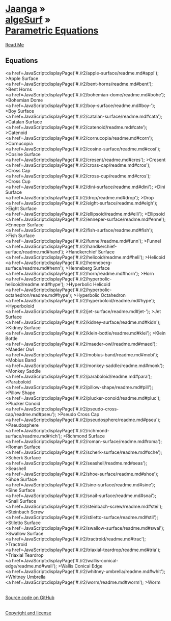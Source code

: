 [Jaanga](../../index.html ) &raquo;<br>[algeSurf]( ../index.html ) &raquo;<br>[Parametric Equations]( ./index.html )
===

<p id=rm >
	<a href=JavaScript:displayPage('#readme.md#rm'); >Read Me</a>
</p>
 
## Equations
<a href=JavaScript:displayPage('#./r2/apple-surface/readme.md#appl'); >Apple Surface</a>  
<a href=JavaScript:displayPage('#./r2/bent-horns/readme.md#bent'); >Bent Horns</a>  
<a href=JavaScript:displayPage('#./r2/bohemian-dome/readme.md#bohe'); >Bohemian Dome</a>  
<a href=JavaScript:displayPage('#./r2/boy-surface/readme.md#boy-'); >Boy Surface</a>  
<a href=JavaScript:displayPage('#./r2/catalan-surface/readme.md#cata'); >Catalan Surface</a>  
<a href=JavaScript:displayPage('#./r2/catenoid/readme.md#cate'); >Catenoid</a>  
<a href=JavaScript:displayPage('#./r2/cornucopia/readme.md#corn'); >Cornucopia</a>  
<a href=JavaScript:displayPage('#./r2/cosine-surface/readme.md#cosi'); >Cosine Surface</a>  
<a href=JavaScript:displayPage('#./r2/cresent/readme.md#cres'); >Cresent</a>  
<a href=JavaScript:displayPage('#./r2/cross-cap/readme.md#cros'); >Cross Cap</a>  
<a href=JavaScript:displayPage('#./r2/cross-cup/readme.md#cros'); >Cross Cup</a>  
<a href=JavaScript:displayPage('#./r2/dini-surface/readme.md#dini'); >Dini Surface</a>  
<a href=JavaScript:displayPage('#./r2/drop/readme.md#drop'); >Drop</a>  
<a href=JavaScript:displayPage('#./r2/eight-surface/readme.md#eigh'); >Eight Surface</a>  
<a href=JavaScript:displayPage('#./r2/ellipsoid/readme.md#elli'); >Ellipsoid</a>  
<a href=JavaScript:displayPage('#./r2/enneper-surface/readme.md#enne'); >Enneper Surface</a>  
<a href=JavaScript:displayPage('#./r2/fish-surface/readme.md#fish'); >Fish Surface</a>  
<a href=JavaScript:displayPage('#./r2/funnel/readme.md#funn'); >Funnel</a>  
<a href=JavaScript:displayPage('#./r2/handkerchief-surface/readme.md#hand'); >Handkerchief Surface</a>  
<a href=JavaScript:displayPage('#./r2/helicoid/readme.md#heli'); >Helicoid</a>  
<a href=JavaScript:displayPage('#./r2/henneberg-surface/readme.md#henn'); >Henneberg Surface</a>  
<a href=JavaScript:displayPage('#./r2/horn/readme.md#horn'); >Horn</a>  
<a href=JavaScript:displayPage('#./r2/hyperbolic-helicoid/readme.md#hype'); >Hyperbolic Helicoid</a>  
<a href=JavaScript:displayPage('#./r2/hyperbolic-octahedron/readme.md#hype'); >Hyperbolic Octahedron</a>  
<a href=JavaScript:displayPage('#./r2/hyperboloid/readme.md#hype'); >Hyperboloid</a>  
<a href=JavaScript:displayPage('#./r2/jet-surface/readme.md#jet-'); >Jet Surface</a>  
<a href=JavaScript:displayPage('#./r2/kidney-surface/readme.md#kidn'); >Kidney Surface</a>  
<a href=JavaScript:displayPage('#./r2/klein-bottle/readme.md#klei'); >Klein Bottle</a>  
<a href=JavaScript:displayPage('#./r2/maeder-owl/readme.md#maed'); >Maeder Owl</a>  
<a href=JavaScript:displayPage('#./r2/mobius-band/readme.md#mobi'); >Mobius Band</a>  
<a href=JavaScript:displayPage('#./r2/monkey-saddle/readme.md#monk'); >Monkey Saddle</a>  
<a href=JavaScript:displayPage('#./r2/paraboloid/readme.md#para'); >Paraboloid</a>  
<a href=JavaScript:displayPage('#./r2/pillow-shape/readme.md#pill'); >Pillow Shape</a>  
<a href=JavaScript:displayPage('#./r2/plucker-conoid/readme.md#pluc'); >Plucker Conoid</a>  
<a href=JavaScript:displayPage('#./r2/pseudo-cross-cap/readme.md#pseu'); >Pseudo Cross Cap</a>  
<a href=JavaScript:displayPage('#./r2/pseudosphere/readme.md#pseu'); >Pseudosphere</a>  
<a href=JavaScript:displayPage('#./r2/richmond-surface/readme.md#rich'); >Richmond Surface</a>  
<a href=JavaScript:displayPage('#./r2/roman-surface/readme.md#roma'); >Roman Surface</a>  
<a href=JavaScript:displayPage('#./r2/scherk-surface/readme.md#sche'); >Scherk Surface</a>  
<a href=JavaScript:displayPage('#./r2/seashell/readme.md#seas'); >Seashell</a>  
<a href=JavaScript:displayPage('#./r2/shoe-surface/readme.md#shoe'); >Shoe Surface</a>  
<a href=JavaScript:displayPage('#./r2/sine-surface/readme.md#sine'); >Sine Surface</a>  
<a href=JavaScript:displayPage('#./r2/snail-surface/readme.md#snai'); >Snail Surface</a>  
<a href=JavaScript:displayPage('#./r2/steinbach-screw/readme.md#stei'); >Steinbach Screw</a>  
<a href=JavaScript:displayPage('#./r2/stiletto-surface/readme.md#stil'); >Stiletto Surface</a>  
<a href=JavaScript:displayPage('#./r2/swallow-surface/readme.md#swal'); >Swallow Surface</a>  
<a href=JavaScript:displayPage('#./r2/tractroid/readme.md#trac'); >Tractroid</a>  
<a href=JavaScript:displayPage('#./r2/triaxial-teardrop/readme.md#tria'); >Triaxial Teardrop</a>  
<a href=JavaScript:displayPage('#./r2/wallis-conical-edge/readme.md#wall'); >Wallis Conical Edge</a>  
<a href=JavaScript:displayPage('#./r2/whitney-umbrella/readme.md#whit'); >Whitney Umbrella</a>  
<a href=JavaScript:displayPage('#./r2/worm/readme.md#worm'); >Worm</a>  
<br>

<i class='fa fa-github'></i> [Source code on GitHub]( https://github.com/jaanga/algesurf/tree/gh-pages/parametric-equations/ )  
<br>
 
<i class='fa fa-copy'></i> [Copyright and license]( https://github.com/jaanga/jaanga.github.io/blob/master/jaanga-copyright-and-mit-license.md )  
